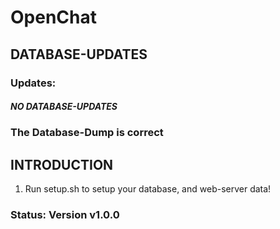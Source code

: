 # OpenChat

## DATABASE-UPDATES

### Updates:
##### NO DATABASE-UPDATES

### The Database-Dump is correct

## INTRODUCTION
1. Run setup.sh to setup your database, and web-server data!

### Status: Version v1.0.0